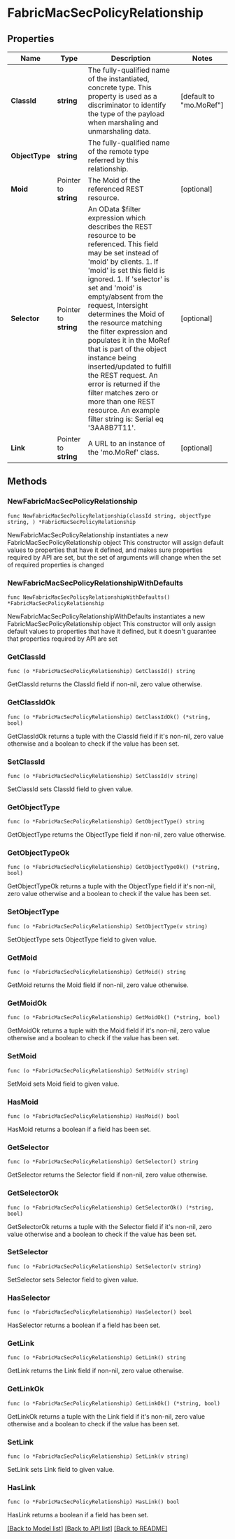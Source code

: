# FabricMacSecPolicyRelationship

## Properties

Name | Type | Description | Notes
------------ | ------------- | ------------- | -------------
**ClassId** | **string** | The fully-qualified name of the instantiated, concrete type. This property is used as a discriminator to identify the type of the payload when marshaling and unmarshaling data. | [default to "mo.MoRef"]
**ObjectType** | **string** | The fully-qualified name of the remote type referred by this relationship. | 
**Moid** | Pointer to **string** | The Moid of the referenced REST resource. | [optional] 
**Selector** | Pointer to **string** | An OData $filter expression which describes the REST resource to be referenced. This field may be set instead of &#39;moid&#39; by clients. 1. If &#39;moid&#39; is set this field is ignored. 1. If &#39;selector&#39; is set and &#39;moid&#39; is empty/absent from the request, Intersight determines the Moid of the resource matching the filter expression and populates it in the MoRef that is part of the object instance being inserted/updated to fulfill the REST request. An error is returned if the filter matches zero or more than one REST resource. An example filter string is: Serial eq &#39;3AA8B7T11&#39;. | [optional] 
**Link** | Pointer to **string** | A URL to an instance of the &#39;mo.MoRef&#39; class. | [optional] 

## Methods

### NewFabricMacSecPolicyRelationship

`func NewFabricMacSecPolicyRelationship(classId string, objectType string, ) *FabricMacSecPolicyRelationship`

NewFabricMacSecPolicyRelationship instantiates a new FabricMacSecPolicyRelationship object
This constructor will assign default values to properties that have it defined,
and makes sure properties required by API are set, but the set of arguments
will change when the set of required properties is changed

### NewFabricMacSecPolicyRelationshipWithDefaults

`func NewFabricMacSecPolicyRelationshipWithDefaults() *FabricMacSecPolicyRelationship`

NewFabricMacSecPolicyRelationshipWithDefaults instantiates a new FabricMacSecPolicyRelationship object
This constructor will only assign default values to properties that have it defined,
but it doesn't guarantee that properties required by API are set

### GetClassId

`func (o *FabricMacSecPolicyRelationship) GetClassId() string`

GetClassId returns the ClassId field if non-nil, zero value otherwise.

### GetClassIdOk

`func (o *FabricMacSecPolicyRelationship) GetClassIdOk() (*string, bool)`

GetClassIdOk returns a tuple with the ClassId field if it's non-nil, zero value otherwise
and a boolean to check if the value has been set.

### SetClassId

`func (o *FabricMacSecPolicyRelationship) SetClassId(v string)`

SetClassId sets ClassId field to given value.


### GetObjectType

`func (o *FabricMacSecPolicyRelationship) GetObjectType() string`

GetObjectType returns the ObjectType field if non-nil, zero value otherwise.

### GetObjectTypeOk

`func (o *FabricMacSecPolicyRelationship) GetObjectTypeOk() (*string, bool)`

GetObjectTypeOk returns a tuple with the ObjectType field if it's non-nil, zero value otherwise
and a boolean to check if the value has been set.

### SetObjectType

`func (o *FabricMacSecPolicyRelationship) SetObjectType(v string)`

SetObjectType sets ObjectType field to given value.


### GetMoid

`func (o *FabricMacSecPolicyRelationship) GetMoid() string`

GetMoid returns the Moid field if non-nil, zero value otherwise.

### GetMoidOk

`func (o *FabricMacSecPolicyRelationship) GetMoidOk() (*string, bool)`

GetMoidOk returns a tuple with the Moid field if it's non-nil, zero value otherwise
and a boolean to check if the value has been set.

### SetMoid

`func (o *FabricMacSecPolicyRelationship) SetMoid(v string)`

SetMoid sets Moid field to given value.

### HasMoid

`func (o *FabricMacSecPolicyRelationship) HasMoid() bool`

HasMoid returns a boolean if a field has been set.

### GetSelector

`func (o *FabricMacSecPolicyRelationship) GetSelector() string`

GetSelector returns the Selector field if non-nil, zero value otherwise.

### GetSelectorOk

`func (o *FabricMacSecPolicyRelationship) GetSelectorOk() (*string, bool)`

GetSelectorOk returns a tuple with the Selector field if it's non-nil, zero value otherwise
and a boolean to check if the value has been set.

### SetSelector

`func (o *FabricMacSecPolicyRelationship) SetSelector(v string)`

SetSelector sets Selector field to given value.

### HasSelector

`func (o *FabricMacSecPolicyRelationship) HasSelector() bool`

HasSelector returns a boolean if a field has been set.

### GetLink

`func (o *FabricMacSecPolicyRelationship) GetLink() string`

GetLink returns the Link field if non-nil, zero value otherwise.

### GetLinkOk

`func (o *FabricMacSecPolicyRelationship) GetLinkOk() (*string, bool)`

GetLinkOk returns a tuple with the Link field if it's non-nil, zero value otherwise
and a boolean to check if the value has been set.

### SetLink

`func (o *FabricMacSecPolicyRelationship) SetLink(v string)`

SetLink sets Link field to given value.

### HasLink

`func (o *FabricMacSecPolicyRelationship) HasLink() bool`

HasLink returns a boolean if a field has been set.


[[Back to Model list]](../README.md#documentation-for-models) [[Back to API list]](../README.md#documentation-for-api-endpoints) [[Back to README]](../README.md)


